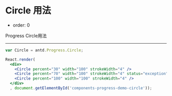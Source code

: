 # Circle 用法

- order: 0

Progress Circle用法

---

````jsx
var Circle = antd.Progress.Circle;

React.render(
  <div>
    <Circle percent="30" width="100" strokeWidth="4" />
    <Circle percent="70" width="100" strokeWidth="4" status="exception" />
    <Circle percent="100" width="100" strokeWidth="4" />
  </div>
  , document.getElementById('components-progress-demo-circle'));
````

<style>
.ant-progress-circle-wrap,
.ant-progress-line-wrap {
  margin-right: 15px;
  margin-bottom: 15px;
}
</style>
